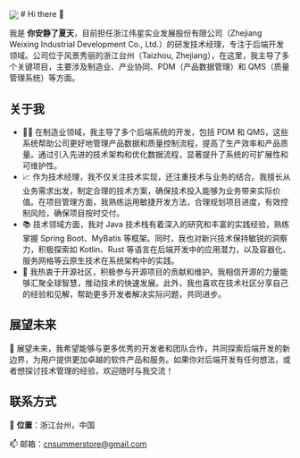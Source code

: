 <img   align="center" src="https://github-readme-stats.vercel.app/api?username=summerstore&locale=cn&line_height=33&show_icons=true&hide=&theme=&rank_icon=default"/>
# Hi there 👋

我是 **你安静了夏天**，目前担任浙江伟星实业发展股份有限公司（Zhejiang Weixing Industrial Development Co., Ltd.）的研发技术经理，专注于后端开发领域。公司位于风景秀丽的浙江台州（Taizhou, Zhejiang），在这里，我主导了多个关键项目，主要涉及制造业、产业协同、PDM（产品数据管理）和 QMS（质量管理系统）等方面。

## 关于我

- 👨‍💻 在制造业领域，我主导了多个后端系统的开发，包括 PDM 和 QMS，这些系统帮助公司更好地管理产品数据和质量控制流程，提高了生产效率和产品质量。通过引入先进的技术架构和优化数据流程，显著提升了系统的可扩展性和可维护性。
- 📈 作为技术经理，我不仅关注技术实现，还注重技术与业务的结合。我擅长从业务需求出发，制定合理的技术方案，确保技术投入能够为业务带来实际价值。在项目管理方面，我熟练运用敏捷开发方法，合理规划项目进度，有效控制风险，确保项目按时交付。
- 📚 技术领域方面，我对 Java 技术栈有着深入的研究和丰富的实践经验，熟练掌握 Spring Boot、MyBatis 等框架。同时，我也对新兴技术保持敏锐的洞察力，积极探索如 Kotlin、Rust 等语言在后端开发中的应用潜力，以及容器化、服务网格等云原生技术在系统架构中的实践。
- 🤝 我热衷于开源社区，积极参与开源项目的贡献和维护。我相信开源的力量能够汇聚全球智慧，推动技术的快速发展。此外，我也喜欢在技术社区分享自己的经验和见解，帮助更多开发者解决实际问题，共同进步。

## 展望未来

🚀 展望未来，我希望能够与更多优秀的开发者和团队合作，共同探索后端开发的新边界，为用户提供更加卓越的软件产品和服务。如果你对后端开发有任何想法，或者想探讨技术管理的经验，欢迎随时与我交流！

## 联系方式

📍 **位置**：浙江台州，中国

📫 邮箱：[cnsummerstore@gmail.com](mailto:cnsummerstore@gmail.com)


